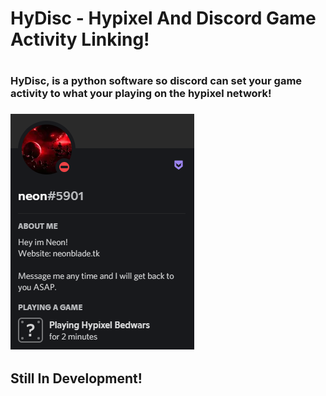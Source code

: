 <h1>HyDisc - Hypixel And Discord Game Activity Linking!<h1/>

<h3>HyDisc, is a python software so discord can set your game activity to what your playing on the hypixel network!<h3/>
  <img src="concept.png">
  <h2>Still In Development!<h2/>
